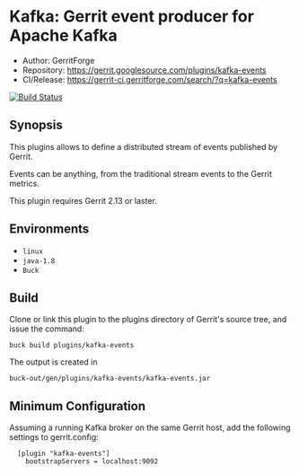 Kafka: Gerrit event producer for Apache Kafka
=======================

* Author: GerritForge
* Repository: https://gerrit.googlesource.com/plugins/kafka-events
* CI/Release: https://gerrit-ci.gerritforge.com/search/?q=kafka-events

[![Build Status](https://gerrit-ci.gerritforge.com/job/plugin-kafka-events-master/1/badge/icon)](https://gerrit-ci.gerritforge.com/job/plugin-kafka-events-master/1/)

Synopsis
----------------------

This plugins allows to define a distributed stream of events
published by Gerrit.

Events can be anything, from the traditional stream events
to the Gerrit metrics.

This plugin requires Gerrit 2.13 or laster.

Environments
---------------------

* `linux`
* `java-1.8`
* `Buck`

Build
---------------------

Clone or link this plugin to the plugins directory of Gerrit's source
tree, and issue the command:


    buck build plugins/kafka-events

The output is created in

    buck-out/gen/plugins/kafka-events/kafka-events.jar

Minimum Configuration
---------------------
Assuming a running Kafka broker on the same Gerrit host, add the following
settings to gerrit.config:

```
  [plugin "kafka-events"]
    bootstrapServers = localhost:9092
```

